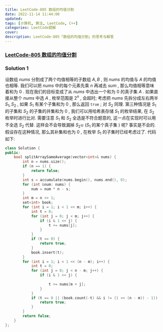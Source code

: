 ```yaml
---
title: LeetCode-805 数组的均值分割 
date: 2022-11-14 11:44:00
updated:
tags: [计算机, 算法, LeetCode, C++]
categories: LeetCode题解
cover: 
description: LeetCode-805「数组的均值分割」的思考与解答
---
```

### [LeetCode-805 数组的均值分割](https://leetcode.cn/problems/split-array-with-same-average/)

### Solution 1
设数组 $nums$ 分割成了两个均值相等的子数组 $A, B$ , 则 $nums$ 的均值与 $A$ 的均值也相等. 我们可以把 $nums$ 中的每个元素先乘 $n$ 再减去 $sum$ , 那么均值相等意味着和为 $0$ . 现在我们的目标变成了从 $nums$ 中选出一个和为 $0$ 的真子集 $A$ .
如果直接从整个 $nums$ 中选 $A$ , 枚举范围是 $2^{n}$ , 会超时; 考虑把 $nums$ 先拆分成左右两半 $S_1, S_2$ , 如果 $S_1$ 有某个子集和为 $0$ , 那么返回 `true` ; 对 $S_2$ 同理. 第三种情况是 $S_1$ 的子集和 $S_2$ 的子集的并集和为 $0$ , 我们可以用哈希表存储 $S_1$ 的枚举结果, 在 $S_2$ 枚举时进行比对. 
需要注意 $S_1$ 和 $S_2$ 全选是不符合题意的, 这一点在实现时可以用不全选 $S_2$ 代替. 这样会不会导致漏掉 $S_2 \cup$ $(S_1$ 的某个真子集 $)$ 呢? 事实是不会的. 假设存在这种情况, 那么其补集和也为 $0$ , 在枚举 $S_1$ 的子集时已经考虑过了.
代码如下:
```C++
class Solution {
public:
    bool splitArraySameAverage(vector<int>& nums) {
        int n = nums.size();
        if (n == 1) {
            return false;
        }
        int s = accumulate(nums.begin(), nums.end(), 0);
        for (int &num: nums) {
            num = num * n - s;
        }
        int m = n >> 1;
        set<int> book;
        for (int i = 1; i < 1 << m; i++) {
            int t = 0;
            for (int j = 0; j < m; j++) {
                if (i & 1 << j) {
                    t += nums[j];
                }
            } 
            if (t == 0) {
                return true;
            }
            book.insert(t);
        }
        for (int i = 1; i < 1 << (n - m); i++) {
            int t = 0;
            for (int j = 0; j < n - m; j++) {
                if (i & 1 << j) {
                    
                    t += nums[m + j];
                }
            }
            if (t == 0 || (book.count(-t) && i != (1 << (n - m)) - 1)) {
                return true;
            }
        }
        return false;
    }
};
```